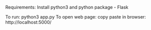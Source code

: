 Requirements: Install python3 and python package - Flask

To run:
python3 app.py
To open web page: copy paste in browser: http://localhost:5000/



